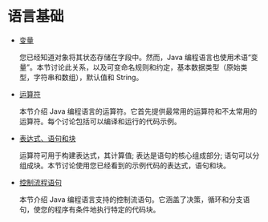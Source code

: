 # 语言基础

- [变量](./variables.md)

    您已经知道对象将其状态存储在字段中。然而，Java 编程语言也使用术语“变量”。本节讨论此关系，以及可变命名规则和约定，基本数据类型（原始类型，字符串和数组），默认值和 String。

- [运算符](./operators.md)

    本节介绍 Java 编程语言的运算符。它首先提供最常用的运算符和不太常用的运算符。每个讨论包括可以编译和运行的代码示例。

- [表达式、语句和块](./expressions.md)

    运算符可用于构建表达式，其计算值; 表达是语句的核心组成部分; 语句可以分组成块。本节讨论使用您已经看到的示例代码的表达式，语句和块。

- [控制流程语句](./flow.md)

    本节介绍 Java 编程语言支持的控制流语句。它涵盖了决策，循环和分支语句，使您的程序有条件地执行特定的代码块。
